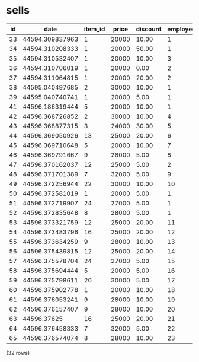 sells
=====

| id |      date       | item_id | price | discount | employee_id |
|----|-----------------|---------|-------|----------|-------------|
| 33 | 44594.309837963 | 1       | 20000 | 10.00    | 1           |
| 34 | 44594.310208333 | 1       | 20000 | 50.00    | 1           |
| 35 | 44594.310532407 | 1       | 20000 | 10.00    | 3           |
| 36 | 44594.310706019 | 1       | 20000 | 0.00     | 2           |
| 37 | 44594.311064815 | 1       | 20000 | 20.00    | 2           |
| 38 | 44595.040497685 | 2       | 30000 | 10.00    | 1           |
| 39 | 44595.040740741 | 1       | 20000 | 5.00     | 1           |
| 41 | 44596.186319444 | 5       | 20000 | 10.00    | 1           |
| 42 | 44596.368726852 | 2       | 30000 | 10.00    | 4           |
| 43 | 44596.368877315 | 3       | 24000 | 30.00    | 5           |
| 44 | 44596.369050926 | 13      | 25000 | 20.00    | 6           |
| 45 | 44596.369710648 | 5       | 20000 | 10.00    | 7           |
| 46 | 44596.369791667 | 9       | 28000 | 5.00     | 8           |
| 47 | 44596.370162037 | 12      | 25000 | 5.00     | 2           |
| 48 | 44596.371701389 | 7       | 32000 | 5.00     | 9           |
| 49 | 44596.372256944 | 22      | 30000 | 10.00    | 10          |
| 50 | 44596.372581019 | 1       | 20000 | 5.00     | 1           |
| 51 | 44596.372719907 | 24      | 27000 | 5.00     | 1           |
| 52 | 44596.372835648 | 8       | 28000 | 5.00     | 1           |
| 53 | 44596.373321759 | 12      | 25000 | 20.00    | 11          |
| 54 | 44596.373483796 | 16      | 25000 | 20.00    | 12          |
| 55 | 44596.373634259 | 9       | 28000 | 10.00    | 13          |
| 56 | 44596.375439815 | 12      | 25000 | 20.00    | 14          |
| 57 | 44596.375578704 | 24      | 27000 | 5.00     | 15          |
| 58 | 44596.375694444 | 5       | 20000 | 5.00     | 16          |
| 59 | 44596.375798611 | 20      | 30000 | 5.00     | 17          |
| 60 | 44596.375902778 | 1       | 20000 | 10.00    | 18          |
| 61 | 44596.376053241 | 9       | 28000 | 10.00    | 19          |
| 62 | 44596.376157407 | 9       | 28000 | 10.00    | 20          |
| 63 | 44596.37625     | 16      | 25000 | 20.00    | 21          |
| 64 | 44596.376458333 | 7       | 32000 | 5.00     | 22          |
| 65 | 44596.376574074 | 8       | 28000 | 10.00    | 23          |
(32 rows)

